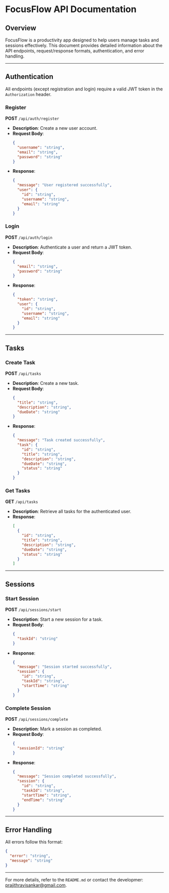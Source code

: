 # FocusFlow API Documentation

## Overview
FocusFlow is a productivity app designed to help users manage tasks and sessions effectively. This document provides detailed information about the API endpoints, request/response formats, authentication, and error handling.

---

## Authentication
All endpoints (except registration and login) require a valid JWT token in the `Authorization` header.

### Register
**POST** `/api/auth/register`
- **Description**: Create a new user account.
- **Request Body**:
  ```json
  {
    "username": "string",
    "email": "string",
    "password": "string"
  }
  ```
- **Response**:
  ```json
  {
    "message": "User registered successfully",
    "user": {
      "id": "string",
      "username": "string",
      "email": "string"
    }
  }
  ```

### Login
**POST** `/api/auth/login`
- **Description**: Authenticate a user and return a JWT token.
- **Request Body**:
  ```json
  {
    "email": "string",
    "password": "string"
  }
  ```
- **Response**:
  ```json
  {
    "token": "string",
    "user": {
      "id": "string",
      "username": "string",
      "email": "string"
    }
  }
  ```

---

## Tasks
### Create Task
**POST** `/api/tasks`
- **Description**: Create a new task.
- **Request Body**:
  ```json
  {
    "title": "string",
    "description": "string",
    "dueDate": "string"
  }
  ```
- **Response**:
  ```json
  {
    "message": "Task created successfully",
    "task": {
      "id": "string",
      "title": "string",
      "description": "string",
      "dueDate": "string",
      "status": "string"
    }
  }
  ```

### Get Tasks
**GET** `/api/tasks`
- **Description**: Retrieve all tasks for the authenticated user.
- **Response**:
  ```json
  [
    {
      "id": "string",
      "title": "string",
      "description": "string",
      "dueDate": "string",
      "status": "string"
    }
  ]
  ```

---

## Sessions
### Start Session
**POST** `/api/sessions/start`
- **Description**: Start a new session for a task.
- **Request Body**:
  ```json
  {
    "taskId": "string"
  }
  ```
- **Response**:
  ```json
  {
    "message": "Session started successfully",
    "session": {
      "id": "string",
      "taskId": "string",
      "startTime": "string"
    }
  }
  ```

### Complete Session
**POST** `/api/sessions/complete`
- **Description**: Mark a session as completed.
- **Request Body**:
  ```json
  {
    "sessionId": "string"
  }
  ```
- **Response**:
  ```json
  {
    "message": "Session completed successfully",
    "session": {
      "id": "string",
      "taskId": "string",
      "startTime": "string",
      "endTime": "string"
    }
  }
  ```

---

## Error Handling
All errors follow this format:
```json
{
  "error": "string",
  "message": "string"
}
```

---

For more details, refer to the `README.md` or contact the developmer: prajithravisankar@gmail.com.